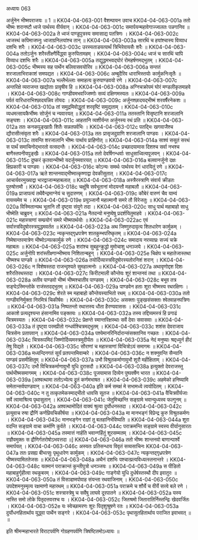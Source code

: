 अध्यायः 063

अर्जुनेन भीष्मपराजयः ॥ 1 ॥
KK04-04-063-001	वैशम्पायन उवाच 
KK04-04-063-001a	ततो भीष्मः शरानष्टौ ध्वजे पार्थस्य वीर्यवान् ।
KK04-04-063-001c	समार्पयन्महावेगाज्ज्वलतः पन्नगानिव ॥
KK04-04-063-002a	ते ध्वजं पाण्डुपुत्रस्य समासाद्य पतत्रिणः ।
KK04-04-063-002c	ध्वजस्थं कपिमाजघ्नुः ध्वजाग्रनिलयांश्च तान् ॥
KK04-04-063-003a	सारथिं च हयांश्चास्य विव्याध दशभिः शरैः ।
KK04-04-063-003c	उरस्यताडयत्पार्थं त्रिभिरेवायसैः शरैः ॥
KK04-04-063-004a	ततोऽर्जुनः शरैस्तीक्ष्णैर्विद्ध्वा कुरुपितामहम् ।
KK04-04-063-004c	ध्वजं च सारथिं चापि विव्याध दशभिः शरैः ॥
KK04-04-063-005a	तद्युद्धमभवद्घोरं रोमहर्षणमद्भुतम् ।
KK04-04-063-005c	भीष्मस्य सह पार्थेन बलिवासवयोरिव ॥
KK04-04-063-006a	सन्ततं शरजालाभिराकाशं समपद्यत ।
KK04-04-063-006c	अम्बुदैरिव धाराभिस्तयोः कार्मुकनिःसृतैः ॥
KK04-04-063-007a	भल्लैर्भल्लाः समाहत्य कुरुपाण्डवयो रणे ।
KK04-04-063-007c	अन्तरिक्षे व्यराजन्त खद्योताः प्रावृषीव हि ॥
KK04-04-063-008a	अग्निचक्रोपमं घोरं मण्डलीकृतमाहवे ।
KK04-04-063-008c	गाण्डीवमभवज्जिष्णोः सव्यं दक्षिणमस्यतः ॥
KK04-04-063-009a	पर्वतं वारिधाराभिश्छादयन्निव तोयदः ।
KK04-04-063-009c	अर्जुनश्छादयद्भीष्मं शरवर्षैरनेकशः ॥
KK04-04-063-010a	तां समुद्रमिवोद्धूतां शरवृष्टिं समुद्यताम् ।
KK04-04-063-010c	व्यधमत्सायकैर्भीष्मः सोर्जुनं च न्यवारयत् ॥
KK04-04-063-011a	ततस्तानि विसृष्टानि शरजालानि सङ्घशः ।
KK04-04-063-011c	आहतानि व्यशीर्यन्त अर्जुनस्य रथं प्रति ॥
KK04-04-063-012a	ततः कनकपुङ्खाग्रैः शितैः सन्नतपर्वभिः ।
KK04-04-063-012c	पतद्भिः खगवाजैश्च द्यौरासीत्संवृता शरैः ॥
KK04-04-063-013a	ततः प्रासृजदुग्राणि शरजालानि पाण्डवः ।
KK04-04-063-013c	तावन्ति शरजालानि भीष्मः पार्थाय प्राहिणोत् ॥
KK04-04-063-014a	साश्वं ससूतं सरथं स पार्थं समाचिनोद्भारतो वत्सदन्तैः ।
KK04-04-063-014c	प्रच्छादयामास दिशश्च सर्वा नभश्च बाणैस्तपनीयपुङ्खैः ॥
KK04-04-063-015a	ततो देवर्षिगन्धर्वाः साधुसाध्वित्यपूजयन् ।
KK04-04-063-015c	दुष्करं कृतवान्भीष्मो यदर्जुनमवारयत् ॥
KK04-04-063-016a	बलवानर्जुनो दक्षः क्षिप्रकारी च पाण्डवः ।
KK04-04-063-016c	कोऽन्यः समर्थः पार्थस्य वेगं धारयितुं रणे ॥
KK04-04-063-017a	ऋते शान्तनवाद्भीष्मात्कृष्णाद्वा देवकीसुतात् ।
KK04-04-063-017c	आचार्यवरमुख्याद्वा भारद्वाजान्महाबलात् ॥
KK04-04-063-018a	अस्त्रैरस्त्राणि संवार्य क्रीडतः पुरुषोत्तमौ ।
KK04-04-063-018c	चक्षूंषि सर्वभूतानां मोदयन्तौ महाबलौ ॥
KK04-04-063-019a	प्राजापत्यं तथैवैन्द्रमाग्नेयं च सुदारुणम् ।
KK04-04-063-019c	कौबेरं वारुणं चैव याम्यं वायव्यमेव च ।
KK04-04-063-019e	प्रयुञ्जानौ महात्मानौ समरे तौ विरेजतुः ॥
KK04-04-063-020a	विस्मितान्यथ भूतानि तौ दृष्ट्वा संयुगे तदा ।
KK04-04-063-020c	साधु पार्थ महाबाहो साधु भीष्मेति चाब्रुवन् ॥
KK04-04-063-021a	नैतदन्यो मनुष्येषु प्रदर्शयितुमाहवे ।
KK04-04-063-021c	महास्त्राणां सम्प्रयोगं समरे भीष्मपार्थयोः ॥
KK04-04-063-022ac	एवं सर्वास्त्रविदुषोरस्त्रयुद्धमवर्तत ॥
KK04-04-063-023a	अथ जिष्णुरुदावृत्य शितधारेण कार्मुकम् ।
KK04-04-063-023c	न्यकृन्तद्गृध्रपत्रेण शातकुम्भपरिष्कृतम् ॥
KK04-04-063-024a	निमेषान्तरमात्रेण भीष्मोऽन्यत्कार्मुकं रणे ।
KK04-04-063-024c	समादाय नरव्याघ्रः सज्यं चक्रे महाबलः ॥
KK04-04-063-025a	शरांश्च सुबहून्क्रुद्धो मुमोचाशु धनञ्जये ।
KK04-04-063-025c	अर्जुनोपि शरांस्तीक्ष्णान्भीष्माय निशितान्बहून् ।
KK04-04-063-025e	चिक्षेप च महातेजास्तथा भीष्मश्च पाण्डवे ॥
KK04-04-063-026a	तयोर्दिव्यास्त्रविदुषोरस्यतोरनिशं शरान् ।
KK04-04-063-026c	न विशेषस्तदा राजन्दृश्यते सुमहात्मनोः ॥
KK04-04-063-027a	अथावृणोद्दश दिशः शरैरतिरथस्तदा ।
KK04-04-063-027c	किरीटमाली कौन्तेयः शूरं शान्तनवं तथा ॥
KK04-04-063-028a	अतीव पाण्डवो भीष्मं भीष्मश्चातीव पाण्डवम् ।
KK04-04-063-028c	बभूव तत्र सङ्घेऽस्मिन्लोके राजंस्तदद्भुतम् ॥
KK04-04-063-029a	पाण्डवेन हताः शूरा भीष्मस्य रथरक्षिणः ।
KK04-04-063-029c	शेरते स्म महाबाहो कौन्तेयस्याभितो रथम् ॥
KK04-04-063-030a	ततो गाण्डीवनिर्मुक्ता निरमित्रं चिकीर्षवः ।
KK04-04-063-030c	असक्ताः पुङ्खसंसक्ताः श्वेतवाहनपत्रिणः ॥
KK04-04-063-031a	निष्पतन्तो रथात्तस्य धौता हैरण्यवाससः ।
KK04-04-063-031c	आकाशे प्रत्यदृश्यन्त हंसानामिव पङ्क्तयः ॥
KK04-04-063-032a	तस्य तद्दिव्यमस्त्रं हि प्रगाढं चित्रमस्यतः ।
KK04-04-063-032c	प्रेक्षन्ते स्मान्तरिक्षस्थाः सर्वे देवाः सवासवाः ॥
KK04-04-063-033a	तं दृष्ट्वा परमप्रीतो गन्धर्वश्चित्रमद्भुतम् ।
KK04-04-063-033c	शशंस देवराजाय चित्रसेनः प्रतापवान् ॥
KK04-04-063-034a	पश्येमानरिनिर्दारान्संसक्तानिव गच्छतः ।
KK04-04-063-034c	चित्ररूपमिदं जिष्णोर्दिव्यमस्त्रमुदीर्यतः ॥
KK04-04-063-035a	नेदं मनुष्याः श्रद्दध्युर्न हीदं तेषु विद्यते ।
KK04-04-063-035c	सौराणां च महास्त्राणां विचित्रोऽयं समागमः ॥
KK04-04-063-036a	मध्यन्दिनगतं सूर्यं प्रतपन्तमिवाम्बरे ।
KK04-04-063-036c	न शक्नुवन्ति सैन्यानि पाण्डवं प्रसमीक्षितुम् ॥
KK04-04-063-037a	उभौ विश्रुतकर्माणावुभौ शूरौ महीक्षिताम् ।
KK04-04-063-037c	उभौ विचित्रकर्माणावुभौ युधि दुरासदौ ॥
KK04-04-063-038a	इत्युक्तो देवराजस्तु पार्थभीष्मसमागमम् ।
KK04-04-063-038c	पूजयामास दिव्येन पुष्पवर्षेण भारत ॥ 
KK04-04-063-039a	[अश्वत्थामा ततोऽभ्येत्य द्रुतं कर्णमभाषत ।
KK04-04-063-039c	अहमेको हनिष्यामि समेतान्सर्वपाण्डवान् ॥
KK04-04-063-040a	इति कर्म समक्षं मे सभामध्ये त्वयोदितम् ।
KK04-04-063-040c	न तु तत्कृतमेकस्माद्भीतो धावसि सूतज ॥
KK04-04-063-041a	वैचित्रवीर्यजाः सर्वे त्वामाश्रित्य पृथासुतान् ।
KK04-04-063-041c	जेतुमिच्छन्ति सङ्ग्रामे भवान्युध्यस्व फल्गुनम् ॥
KK04-04-063-042a	अश्वत्थामोदितं वाक्यं श्रुत्वा दुर्योधनस्तदा ।
KK04-04-063-042c	प्रत्युवाच रुषा द्रौणिं कर्णप्रियचिकीर्षया ॥
KK04-04-063-043a	मा मानभङ्गं विप्रेन्द्र कुरु विश्रुतकर्मणः ।
KK04-04-063-043c	मानभङ्गेन राज्ञां तु बलहानिर्भविष्यति ॥
KK04-04-063-044a	शूरा वदन्ति सङ्ग्रामे वाचा कर्माणि कुर्वते ।
KK04-04-063-044c	पराक्रमन्ति सङ्ग्रामे स्वस्य वीर्यानुसारतः ॥
KK04-04-063-045a	तस्मात्तं नार्हति भवान्गर्हितुं शूरसम्मतम् ।
KK04-04-063-045c	राज्ञैवमुक्तः स द्रौणिर्गतरोषोऽभवत्तदा ॥]
KK04-04-063-046a	ततो भीष्मः शान्तनवो बाणान्पार्श्वे समार्पयत् ।
KK04-04-063-046c	अस्यतः प्रतिसन्धाय विवृतं सव्यसाचिनः
KK04-04-063-047a	ततः प्रसह्य बीभत्सुः पृथुधारेण कार्मुकम् ।
KK04-04-063-047c	न्यकृन्तद्गृध्रपत्रेण भीष्मस्यामिततेजसः ॥
KK04-04-063-048a	अथैनं दशभिः पश्चात्प्रत्यविध्यत्स्तनान्तरे ।
KK04-04-063-048c	यतमानं पराक्रान्तं कुन्तीपुत्रो धनञ्जयः ॥
KK04-04-063-049a	स पीडितो महाबाहुर्गृहीत्वा रथकूबरम् ।
KK04-04-063-049c	गाङ्गेयो युधि दुर्धर्षस्तस्थौ दीप इवातुरः ॥
KK04-04-063-050a	तं विसञ्ज्ञमपोवाह संयन्ता रथवाजिनाम् ।
KK04-04-063-050c	उपदेशमनुस्मृत्य रक्षमाणो महारथम् ॥
KK04-04-063-051a	पराक्रमे च शौर्ये च वीर्ये सत्त्वे बले रणे ।
KK04-04-063-051c	शस्त्रास्त्रेषु च सर्वेषु लाघवे दूरपातने ॥
KK04-04-063-052a	यस्य नास्ति समो लोके पितृदत्तवरश्च यः ।
KK04-04-063-052c	जितश्रमो जितारातिर्निस्तन्द्रिः खेदवर्जितः ।
KK04-04-063-052e	यः स्वेच्छामरणः शूरः पितृशुश्रूषणे रतः ॥
KK04-04-063-053a	दुर्योधनहितार्थाय युद्ध्वा पार्थेन सङ्गरे ।
KK04-04-063-053c	पृथासुतहितार्थाय पराजित इवाभवत् ॥ ॥

इति श्रीमन्महाभारते विराटपर्वणि गोग्रहणपर्वणि त्रिषष्टितमोऽध्यायः ॥
